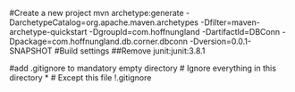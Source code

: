 #Create a new project
mvn archetype:generate -DarchetypeCatalog=org.apache.maven.archetypes -Dfilter=maven-archetype-quickstart -DgroupId=com.hoffnungland -DartifactId=DBConn -Dpackage=com.hoffnungland.db.corner.dbconn -Dversion=0.0.1-SNAPSHOT
#Build settings
##Remove junit:junit:3.8.1

#add .gitignore to mandatory empty directory
	# Ignore everything in this directory
	*
	# Except this file
	!.gitignore
